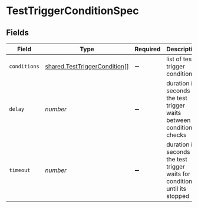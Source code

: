 # TestTriggerConditionSpec


## Fields

| Field                                                                               | Type                                                                                | Required                                                                            | Description                                                                         | Example                                                                             |
| ----------------------------------------------------------------------------------- | ----------------------------------------------------------------------------------- | ----------------------------------------------------------------------------------- | ----------------------------------------------------------------------------------- | ----------------------------------------------------------------------------------- |
| `conditions`                                                                        | [shared.TestTriggerCondition](../../../sdk/models/shared/testtriggercondition.md)[] | :heavy_minus_sign:                                                                  | list of test trigger conditions                                                     |                                                                                     |
| `delay`                                                                             | *number*                                                                            | :heavy_minus_sign:                                                                  | duration in seconds the test trigger waits between condition checks                 | 1                                                                                   |
| `timeout`                                                                           | *number*                                                                            | :heavy_minus_sign:                                                                  | duration in seconds the test trigger waits for conditions, until its stopped        | 1                                                                                   |